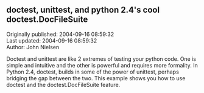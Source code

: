 ## doctest, unittest, and python 2.4's cool  doctest.DocFileSuite  
Originally published: 2004-09-16 08:59:32  
Last updated: 2004-09-16 08:59:32  
Author: John Nielsen  
  
Doctest and unittest are like 2 extremes of testing your python
code. One is simple and intuitive and the other is powerful and
requires more formality. In Python 2.4, doctest, builds in some of the
power of unittest, perhaps bridging the gap between the two. This
example shows you how to use doctest and the doctest.DocFileSuite
feature.